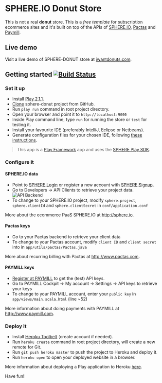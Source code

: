 SPHERE.IO Donut Store
=====================

This is not a real **donut** store. This is a _free template_ for subscription ecommerce sites and it's built on top of the APIs of [SPHERE.IO](http://sphere.io), [Pactas](http://www.pactas.com) and [Paymill](https://www.paymill.com).

## Live demo
Visit a live demo of SPHERE-DONUT store at [iwantdonuts.com](http://www.iwantdonuts.com).

## Getting started [![Build Status](https://secure.travis-ci.org/commercetools/sphere-donut.png?branch=master)](http://travis-ci.org/commercetools/sphere-donut)

### Set it up
- Install [Play 2.1.1](http://www.playframework.com/documentation/2.1.1/Installing).
- [Clone](http://git-scm.com/book/en/Git-Basics-Getting-a-Git-Repository#Cloning-an-Existing-Repository) sphere-donut project from GitHub.
- Run `play run` command in root project directory.
- Open your browser and point it to `http://localhost:9000`
- Inside Play command line, type `run` for running the store or `test` for testing it.
- Install your favourite IDE (preferably IntelliJ, Eclipse or Netbeans).
- Generate configuration files for your chosen IDE, following [these instructions](http://www.playframework.com/documentation/2.0.x/IDE).

> This app is a [Play Framework](http://www.playframework.com/documentation/2.1.1/Home) app and uses the [SPHERE Play SDK](http://sphere.io/dev/play-sdk.html).
 
### Configure it

#### SPHERE.IO data
- Point to [SPHERE Login](https://admin.sphere.io/login) or register a new account with [SPHERE Signup](https://admin.sphere.io/signup).
- Go to Developers  -> API Clients to retrieve your project data.
![API Backend](https://raw.github.com/commercetools/sphere-donut/master/public/images/mc_api.png)
- To change to your SPHERE.IO project, modify `sphere.project`, `sphere.clientId` and `sphere.clientSecret` in `conf/application.conf`

More about the ecommerce PaaS SPHERE.IO at http://sphere.io.

#### Pactas keys
- Go to your Pactas backend to retrieve your client data
- To change to your Pactas account, modify `client ID` and `client secret` into in `app/utils/pactas/Pactas.java`

More about recurring billing with Pactas at http://www.pactas.com.

#### PAYMILL keys
- [Register at PAYMILL](https://app.paymill.com/en-gb/auth/register) to get the (test) API keys. 
- Go to PAYMILL Cockpit -> My account -> Settings -> API keys to retrieve your keys
- To change to your PAYMILL account, enter your `public key` in `app/views/main.scala.html` (line ~52)

More information about doing payments with PAYMILL at http://www.paymill.com.
 
### Deploy it
- Install [Heroku Toolbelt](https://toolbelt.heroku.com/) (create account if needed).
- Run `heroku create` command in root project directory, will create a new remote for Git.
- Run `git push heroku master` to push the project to Heroku and deploy it.
- Run `heroku open` to open your deployed website in a browser.

More information about deploying a Play application to Heroku [here](http://www.playframework.com/documentation/2.1.1/ProductionHeroku).

Have fun!
